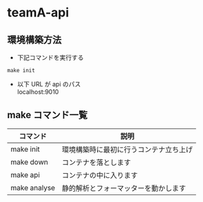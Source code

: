 # teamA-api

## 環境構築方法

- 下記コマンドを実行する

```
make init
```

- 以下 URL が api のパス <br>
  localhost:9010

## make コマンド一覧

| コマンド     | 説明                                   |
| ------------ | -------------------------------------- |
| make init    | 環境構築時に最初に行うコンテナ立ち上げ |
| make down    | コンテナを落とします                   |
| make api     | コンテナの中に入ります                 |
| make analyse | 静的解析とフォーマッターを動かします   |
